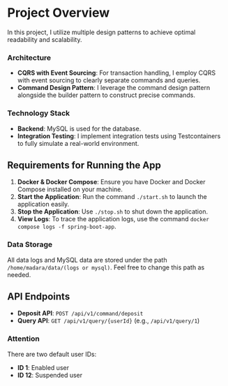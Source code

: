 # Project Overview

In this project, I utilize multiple design patterns to achieve optimal readability and scalability. 

### Architecture

- **CQRS with Event Sourcing**: For transaction handling, I employ CQRS with event sourcing to clearly separate commands and queries.
- **Command Design Pattern**: I leverage the command design pattern alongside the builder pattern to construct precise commands.

### Technology Stack

- **Backend**: MySQL is used for the database.
- **Integration Testing**: I implement integration tests using Testcontainers to fully simulate a real-world environment.

## Requirements for Running the App

1. **Docker & Docker Compose**: Ensure you have Docker and Docker Compose installed on your machine.
2. **Start the Application**: Run the command `./start.sh` to launch the application easily.
3. **Stop the Application**: Use `./stop.sh` to shut down the application.
4. **View Logs**: To trace the application logs, use the command `docker compose logs -f spring-boot-app`.

### Data Storage

All data logs and MySQL data are stored under the path `/home/madara/data/(logs or mysql)`. Feel free to change this path as needed.

## API Endpoints

- **Deposit API**: `POST /api/v1/command/deposit`
- **Query API**: `GET /api/v1/query/{userId}` (e.g., `/api/v1/query/1`)

### Attention

There are two default user IDs:
- **ID 1**: Enabled user
- **ID 12**: Suspended user
